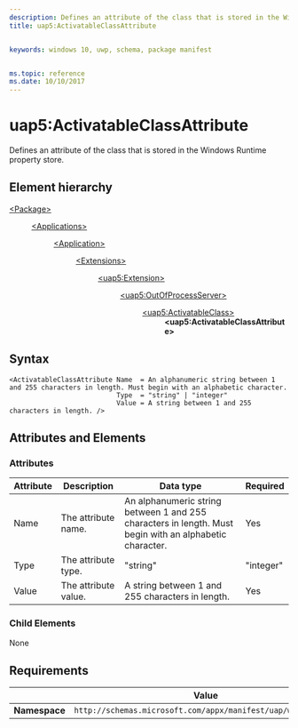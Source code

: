 ```yaml
---
description: Defines an attribute of the class that is stored in the Windows Runtime property store.
title: uap5:ActivatableClassAttribute 


keywords: windows 10, uwp, schema, package manifest


ms.topic: reference
ms.date: 10/10/2017
---
```


# uap5:ActivatableClassAttribute 

Defines an attribute of the class that is stored in the Windows Runtime property store.

## Element hierarchy
<dl>
<dt><a href="element-package.md">&lt;Package&gt;</a></dt>
<dd>
<dl>
<dt><a href="element-applications.md">&lt;Applications&gt;</a></dt>
<dd>
<dl>
<dt><a href="element-application.md">&lt;Application&gt;</a></dt>
<dd>
<dl>
<dt><a href="element-1-extensions.md">&lt;Extensions&gt;</a></dt>
<dd>
<dl>
<dt><a href="element-uap5-extension.md">&lt;uap5:Extension&gt;</a></dt>
<dd>
<dl>
<dt><a href="element-uap5-outofprocessserver.md">&lt;uap5:OutOfProcessServer&gt;</a></dt>
<dd>
<dl>
<dt><a href="element-uap5-activatableclass.md">&lt;uap5:ActivatableClass&gt;</a></dt>
<dd><b>&lt;uap5:ActivatableClassAttribute&gt;</b></dd>
</dl>
</dd>
</dl>
</dd>
</dl>
</dd>
</dl>
</dd>
</dl>
</dd>
</dl>
</dd>
</dl>

## Syntax

``` syntax
<ActivatableClassAttribute Name  = An alphanumeric string between 1 and 255 characters in length. Must begin with an alphabetic character.
                           Type  = "string" | "integer"
                           Value = A string between 1 and 255 characters in length. />
```

## Attributes and Elements

### Attributes

| Attribute | Description | Data type | Required |
|-----------|-------------|-----------|----------|
| Name | The attribute name. | An alphanumeric string between 1 and 255 characters in length. Must begin with an alphabetic character. | Yes |
| Type | The attribute type. | "string" | "integer" | Yes |
| Value | The attribute value. | A string between 1 and 255 characters in length. | Yes |

### Child Elements
None

## Requirements

|   | Value |
|--|--|
| **Namespace** | `http://schemas.microsoft.com/appx/manifest/uap/windows10/5` |


 

 



